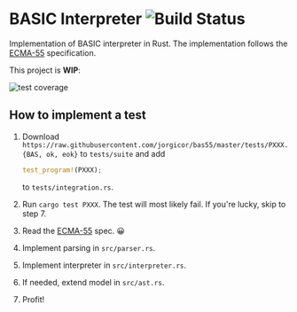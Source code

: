 # BASIC Interpreter ![Build Status][travis]

Implementation of BASIC interpreter in Rust. The implementation follows the [ECMA-55] specification.

This project is **WIP**:

![test coverage](https://img.shields.io/badge/style-19%2F208%20tests-blue.svg?longCache=true&label=Minimal%20basic%20test%20coverage)

## How to implement a test

1. Download `https://raw.githubusercontent.com/jorgicor/bas55/master/tests/PXXX.{BAS, ok, eok}` to
  `tests/suite` and add

    ```rust
    test_program!(PXXX);
    ```

    to `tests/integration.rs`.
2. Run `cargo test PXXX`. The test will most likely fail. If you're lucky, skip to step 7.
3. Read the [ECMA-55] spec. 😀
4. Implement parsing in `src/parser.rs`.
5. Implement interpreter in `src/interpreter.rs`.
6. If needed, extend model in `src/ast.rs`.
7. Profit!

[ECMA-55]: https://buraphakit.sourceforge.io/ECMA-55,1st_Edition,_January_1978.pdf
[travis]: https://travis-ci.com/boxdot/basic-rs.svg?branch=master
